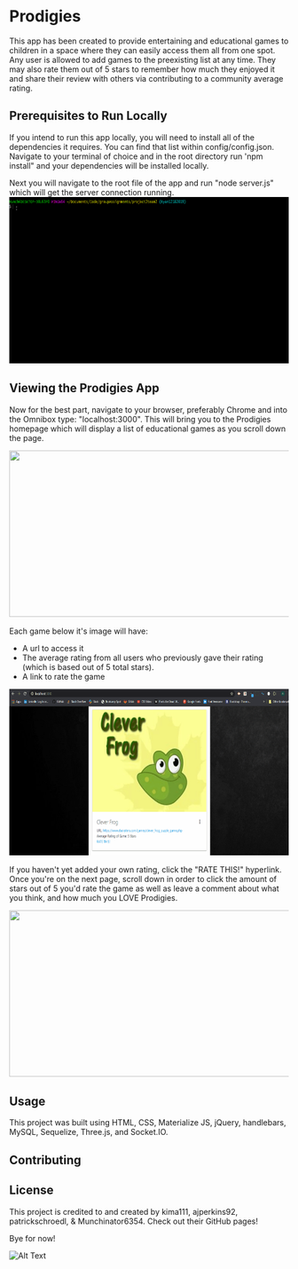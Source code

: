 # Prodigies

This app has been created to provide entertaining and educational games to children in a space where they can easily access them all from one spot. Any user is allowed to add games to the preexisting list at any time. They may also rate them out of 5 stars to remember how much they enjoyed it and share their review with others via contributing to a community average rating.



## Prerequisites to Run Locally

If you intend to run this app locally, you will need to install all of the dependencies it requires. You can find that list within config/config.json. Navigate to your terminal of choice and in the root directory run 'npm install" and your dependencies will be installed locally.

Next you will navigate to the root file of the app and run "node server.js" which will get the server connection running.
<img src="./public/readmeGifs/runServerConnection.gif" width="600" height="300" />



## Viewing the Prodigies App

Now for the best part, navigate to your browser, preferably Chrome and into the Omnibox type: "localhost:3000". This will bring you to the Prodigies homepage which will display a list of educational games as you scroll down the page. 


<img src="./public/readmeGifs/visitHomePage.gif" width="600" height="300" />


Each game below it's image will have:
* A url to access it
* The average rating from all users who previously gave their rating (which is based out of 5 total stars).
* A link to rate the game

<img src="./public/readmeGifs/gametileBreakdown.gif" width="600" height="300" />

If you haven't yet added your own rating, click the "RATE THIS!" hyperlink. Once you're on the next page, scroll down in order to click the amount of stars out of 5 you'd rate the game as well as leave a comment about what you think, and how much you LOVE Prodigies.

<img src="./public/readmeGifs/ratingTheGame.gif" width="600" height="300" />

## Usage

This project was built using HTML, CSS, Materialize JS, jQuery, handlebars, MySQL, Sequelize, Three.js, and Socket.IO.

## Contributing

## License

This project is credited to and created by kima111, ajperkins92, patrickschroedl, & Munchinator6354. Check out their GitHub pages!

Bye for now!

![Alt Text](https://media.giphy.com/media/vFKqnCdLPNOKc/giphy.gif)